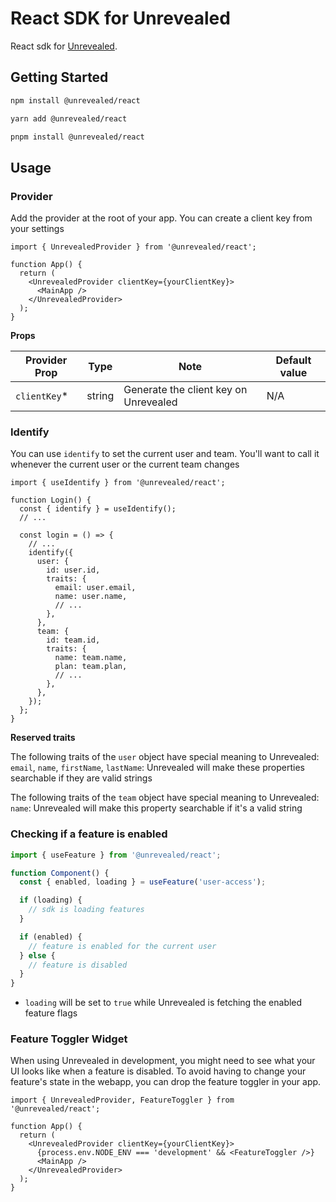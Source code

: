 # React SDK for Unrevealed

React sdk for [Unrevealed](https://unrevealed.tech/).

## Getting Started

```bash
npm install @unrevealed/react
```

```bash
yarn add @unrevealed/react
```

```bash
pnpm install @unrevealed/react
```

## Usage

### Provider

Add the provider at the root of your app. You can create a client key from your settings

```tsx
import { UnrevealedProvider } from '@unrevealed/react';

function App() {
  return (
    <UnrevealedProvider clientKey={yourClientKey}>
      <MainApp />
    </UnrevealedProvider>
  );
}
```

**Props**

| Provider Prop | Type   | Note                                  | Default value |
| ------------- | ------ | ------------------------------------- | ------------- |
| `clientKey`\* | string | Generate the client key on Unrevealed | N/A           |

### Identify

You can use `identify` to set the current user and team. You'll want to call it whenever the current user or the current team changes

```tsx
import { useIdentify } from '@unrevealed/react';

function Login() {
  const { identify } = useIdentify();
  // ...

  const login = () => {
    // ...
    identify({
      user: {
        id: user.id,
        traits: {
          email: user.email,
          name: user.name,
          // ...
        },
      },
      team: {
        id: team.id,
        traits: {
          name: team.name,
          plan: team.plan,
          // ...
        },
      },
    });
  };
}
```

**Reserved traits**

The following traits of the `user` object have special meaning to Unrevealed:
`email`, `name`, `firstName`, `lastName`: Unrevealed will make these properties searchable if they are valid strings

The following traits of the `team` object have special meaning to Unrevealed:
`name`: Unrevealed will make this property searchable if it's a valid string

### Checking if a feature is enabled

```ts
import { useFeature } from '@unrevealed/react';

function Component() {
  const { enabled, loading } = useFeature('user-access');

  if (loading) {
    // sdk is loading features
  }

  if (enabled) {
    // feature is enabled for the current user
  } else {
    // feature is disabled
  }
}
```

- `loading` will be set to `true` while Unrevealed is fetching the enabled feature flags

### Feature Toggler Widget

When using Unrevealed in development, you might need to see what your UI looks like when a feature is disabled. To avoid having to change your feature's state in the webapp, you can drop the feature toggler in your app.

```tsx
import { UnrevealedProvider, FeatureToggler } from '@unrevealed/react';

function App() {
  return (
    <UnrevealedProvider clientKey={yourClientKey}>
      {process.env.NODE_ENV === 'development' && <FeatureToggler />}
      <MainApp />
    </UnrevealedProvider>
  );
}
```

